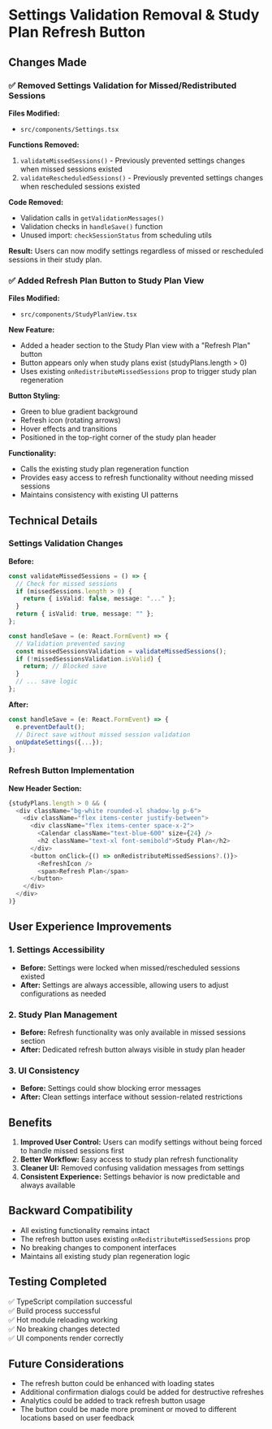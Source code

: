 # Settings Validation Removal & Study Plan Refresh Button

## Changes Made

### ✅ Removed Settings Validation for Missed/Redistributed Sessions

**Files Modified:**
- `src/components/Settings.tsx`

**Functions Removed:**
1. `validateMissedSessions()` - Previously prevented settings changes when missed sessions existed
2. `validateRescheduledSessions()` - Previously prevented settings changes when rescheduled sessions existed

**Code Removed:**
- Validation calls in `getValidationMessages()`
- Validation checks in `handleSave()` function
- Unused import: `checkSessionStatus` from scheduling utils

**Result:** Users can now modify settings regardless of missed or rescheduled sessions in their study plan.

### ✅ Added Refresh Plan Button to Study Plan View

**Files Modified:**
- `src/components/StudyPlanView.tsx`

**New Feature:**
- Added a header section to the Study Plan view with a "Refresh Plan" button
- Button appears only when study plans exist (studyPlans.length > 0)
- Uses existing `onRedistributeMissedSessions` prop to trigger study plan regeneration

**Button Styling:**
- Green to blue gradient background
- Refresh icon (rotating arrows)
- Hover effects and transitions
- Positioned in the top-right corner of the study plan header

**Functionality:**
- Calls the existing study plan regeneration function
- Provides easy access to refresh functionality without needing missed sessions
- Maintains consistency with existing UI patterns

## Technical Details

### Settings Validation Changes

**Before:**
```typescript
const validateMissedSessions = () => {
  // Check for missed sessions
  if (missedSessions.length > 0) {
    return { isValid: false, message: "..." };
  }
  return { isValid: true, message: "" };
};

const handleSave = (e: React.FormEvent) => {
  // Validation prevented saving
  const missedSessionsValidation = validateMissedSessions();
  if (!missedSessionsValidation.isValid) {
    return; // Blocked save
  }
  // ... save logic
};
```

**After:**
```typescript
const handleSave = (e: React.FormEvent) => {
  e.preventDefault();
  // Direct save without missed session validation
  onUpdateSettings({...});
};
```

### Refresh Button Implementation

**New Header Section:**
```typescript
{studyPlans.length > 0 && (
  <div className="bg-white rounded-xl shadow-lg p-6">
    <div className="flex items-center justify-between">
      <div className="flex items-center space-x-2">
        <Calendar className="text-blue-600" size={24} />
        <h2 className="text-xl font-semibold">Study Plan</h2>
      </div>
      <button onClick={() => onRedistributeMissedSessions?.()}>
        <RefreshIcon />
        <span>Refresh Plan</span>
      </button>
    </div>
  </div>
)}
```

## User Experience Improvements

### 1. Settings Accessibility
- **Before:** Settings were locked when missed/rescheduled sessions existed
- **After:** Settings are always accessible, allowing users to adjust configurations as needed

### 2. Study Plan Management
- **Before:** Refresh functionality was only available in missed sessions section
- **After:** Dedicated refresh button always visible in study plan header

### 3. UI Consistency
- **Before:** Settings could show blocking error messages
- **After:** Clean settings interface without session-related restrictions

## Benefits

1. **Improved User Control:** Users can modify settings without being forced to handle missed sessions first
2. **Better Workflow:** Easy access to study plan refresh functionality
3. **Cleaner UI:** Removed confusing validation messages from settings
4. **Consistent Experience:** Settings behavior is now predictable and always available

## Backward Compatibility

- All existing functionality remains intact
- The refresh button uses existing `onRedistributeMissedSessions` prop
- No breaking changes to component interfaces
- Maintains all existing study plan regeneration logic

## Testing Completed

✅ TypeScript compilation successful  
✅ Build process successful  
✅ Hot module reloading working  
✅ No breaking changes detected  
✅ UI components render correctly  

## Future Considerations

- The refresh button could be enhanced with loading states
- Additional confirmation dialogs could be added for destructive refreshes
- Analytics could be added to track refresh button usage
- The button could be made more prominent or moved to different locations based on user feedback
